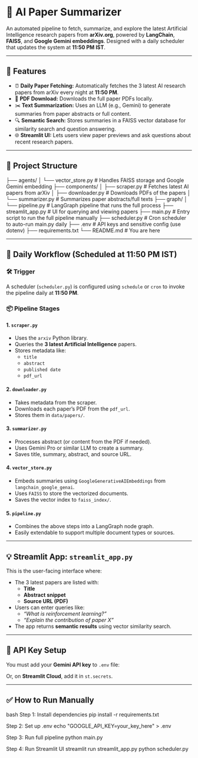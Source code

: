 # 🧠 AI Paper Summarizer

An automated pipeline to fetch, summarize, and explore the latest Artificial Intelligence research papers from **arXiv.org**, powered by **LangChain**, **FAISS**, and **Google Gemini embeddings**. Designed with a daily scheduler that updates the system at **11:50 PM IST**.

---

## 🚀 Features

- ⏰ **Daily Paper Fetching:** Automatically fetches the 3 latest AI research papers from arXiv every night at **11:50 PM**.
- 📄 **PDF Download:** Downloads the full paper PDFs locally.
- ✂️ **Text Summarization:** Uses an LLM (e.g., Gemini) to generate summaries from paper abstracts or full content.
- 🔍 **Semantic Search:** Stores summaries in a FAISS vector database for similarity search and question answering.
- 🌐 **Streamlit UI:** Lets users view paper previews and ask questions about recent research papers.

---

## 🧱 Project Structure

├── agents/
│ └── vector_store.py # Handles FAISS storage and Google Gemini embedding
├── components/
│ ├── scraper.py # Fetches latest AI papers from arXiv
│ ├── downloader.py # Downloads PDFs of the papers
│ └── summarizer.py # Summarizes paper abstracts/full texts
├── graph/
│ └── pipeline.py # LangGraph pipeline that runs the full process
├── streamlit_app.py # UI for querying and viewing papers
├── main.py # Entry script to run the full pipeline manually
├── scheduler.py # Cron scheduler to auto-run main.py daily
├── .env # API keys and sensitive config (use dotenv)
├── requirements.txt
└── README.md # You are here


---

## 🔁 Daily Workflow (Scheduled at 11:50 PM IST)

### 🛠️ Trigger
A scheduler (`scheduler.py`) is configured using `schedule` or `cron` to invoke the pipeline daily at **11:50 PM**.

### 📦 Pipeline Stages

#### 1. `scraper.py`
- Uses the `arxiv` Python library.
- Queries the **3 latest Artificial Intelligence** papers.
- Stores metadata like:
  - `title`
  - `abstract`
  - `published date`
  - `pdf_url`

#### 2. `downloader.py`
- Takes metadata from the scraper.
- Downloads each paper’s PDF from the `pdf_url`.
- Stores them in `data/papers/`.

#### 3. `summarizer.py`
- Processes abstract (or content from the PDF if needed).
- Uses Gemini Pro or similar LLM to create a summary.
- Saves title, summary, abstract, and source URL.

#### 4. `vector_store.py`
- Embeds summaries using `GoogleGenerativeAIEmbeddings` from `langchain_google_genai`.
- Uses `FAISS` to store the vectorized documents.
- Saves the vector index to `faiss_index/`.

#### 5. `pipeline.py`
- Combines the above steps into a LangGraph node graph.
- Easily extendable to support multiple document types or sources.

---

## 💡 Streamlit App: `streamlit_app.py`

This is the user-facing interface where:
- The 3 latest papers are listed with:
  - **Title**
  - **Abstract snippet**
  - **Source URL (PDF)**
- Users can enter queries like:
  - *“What is reinforcement learning?”*
  - *“Explain the contribution of paper X”*
- The app returns **semantic results** using vector similarity search.

---

## 🔐 API Key Setup

You must add your **Gemini API key** to `.env` file:


Or, on **Streamlit Cloud**, add it in `st.secrets`.

---

## ✅ How to Run Manually
bash
Step 1: Install dependencies
pip install -r requirements.txt

 Step 2: Set up .env
echo "GOOGLE_API_KEY=your_key_here" > .env

 Step 3: Run full pipeline
python main.py

 Step 4: Run Streamlit UI
streamlit run streamlit_app.py
python scheduler.py
